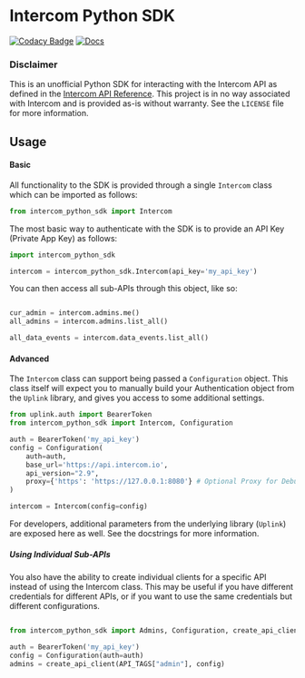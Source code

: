 # Intercom Python SDK

[![Codacy Badge](https://app.codacy.com/project/badge/Grade/a2dc4c9a2c6c4f648bc8e909cf2bc731)](https://app.codacy.com/gh/0xRy4n/intercom-python-sdk/dashboard?utm_source=gh&utm_medium=referral&utm_content=&utm_campaign=Badge_grade) [![Docs](https://github.com/0xRy4n/intercom-python-sdk/actions/workflows/static.yml/badge.svg)](https://github.com/0xRy4n/intercom-python-sdk/actions/workflows/static.yml)

### Disclaimer

This is an unofficial Python SDK for interacting with the Intercom API as defined in the [Intercom API Reference](https://developers.intercom.com/intercom-api-reference/reference). This project is in no way associated with Intercom and is provided as-is without warranty. See the `LICENSE` file for more information.

## Usage

#### Basic

All functionality to the SDK is provided through a single `Intercom` class which can be imported as follows:

```python
from intercom_python_sdk import Intercom
```

The most basic way to authenticate with the SDK is to provide an API Key (Private App Key) as follows:

```python
import intercom_python_sdk

intercom = intercom_python_sdk.Intercom(api_key='my_api_key')
```

You can then access all sub-APIs through this object, like so:

```python

cur_admin = intercom.admins.me()
all_admins = intercom.admins.list_all()

all_data_events = intercom.data_events.list_all()
```


#### Advanced

The `Intercom` class can support being passed a `Configuration` object. This class itself will expect you to manually build your Authentication object from the `Uplink` library, and gives you access to some additional settings.

```python
from uplink.auth import BearerToken
from intercom_python_sdk import Intercom, Configuration

auth = BearerToken('my_api_key')
config = Configuration(
    auth=auth, 
    base_url='https://api.intercom.io',
    api_version="2.9",
    proxy={'https': 'https://127.0.0.1:8080'} # Optional Proxy for Debug-- see requests.Session proxy documentation
)

intercom = Intercom(config=config)
```

For developers, additional parameters from the underlying library (`Uplink`) are exposed here as well. See the docstrings for more information.

##### Using Individual Sub-APIs

You also have the ability to create individual clients for a specific API instead of using the Intercom class. This may be useful if you have different credentials for different APIs, or if you want to use the same credentials but different configurations.

```python

from intercom_python_sdk import Admins, Configuration, create_api_client, API_TAGS

auth = BearerToken('my_api_key')
config = Configuration(auth=auth)
admins = create_api_client(API_TAGS["admin"], config)
```

